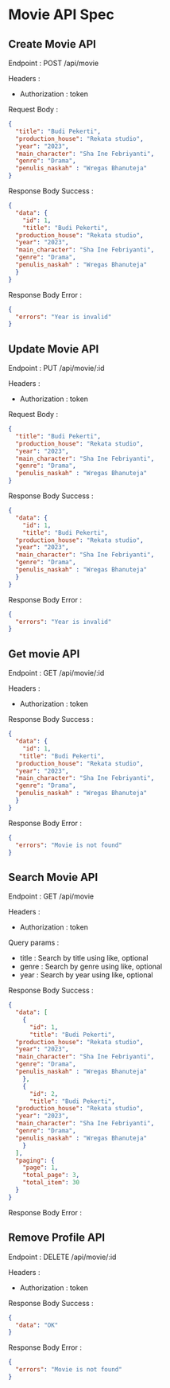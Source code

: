 
# Movie API Spec

## Create Movie API

Endpoint : POST /api/movie

Headers :

- Authorization : token

Request Body :

```json
{
  "title": "Budi Pekerti",
  "production_house": "Rekata studio",
  "year": "2023",
  "main_character": "Sha Ine Febriyanti",
  "genre": "Drama",
  "penulis_naskah" : "Wregas Bhanuteja"
}
```

Response Body Success :

```json
{
  "data": {
    "id": 1,
    "title": "Budi Pekerti",
  "production_house": "Rekata studio",
  "year": "2023",
  "main_character": "Sha Ine Febriyanti",
  "genre": "Drama",
  "penulis_naskah" : "Wregas Bhanuteja"
  }
}
```

Response Body Error :

```json
{
  "errors": "Year is invalid"
}
```

## Update Movie API

Endpoint : PUT /api/movie/:id

Headers :

- Authorization : token

Request Body :

```json
{
  "title": "Budi Pekerti",
  "production_house": "Rekata studio",
  "year": "2023",
  "main_character": "Sha Ine Febriyanti",
  "genre": "Drama",
  "penulis_naskah" : "Wregas Bhanuteja"
}
```

Response Body Success :

```json
{
  "data": {
    "id": 1,
    "title": "Budi Pekerti",
  "production_house": "Rekata studio",
  "year": "2023",
  "main_character": "Sha Ine Febriyanti",
  "genre": "Drama",
  "penulis_naskah" : "Wregas Bhanuteja"
  }
}
```

Response Body Error :

```json
{
  "errors": "Year is invalid"
}
```

## Get movie API

Endpoint : GET /api/movie/:id

Headers :

- Authorization : token

Response Body Success :

```json
{
  "data": {
    "id": 1,
   "title": "Budi Pekerti",
  "production_house": "Rekata studio",
  "year": "2023",
  "main_character": "Sha Ine Febriyanti",
  "genre": "Drama",
  "penulis_naskah" : "Wregas Bhanuteja"
  }
}
```

Response Body Error :

```json
{
  "errors": "Movie is not found"
}
```

## Search Movie API

Endpoint : GET /api/movie

Headers :

- Authorization : token

Query params :

- title : Search by title using like, optional
- genre : Search by genre using like, optional
- year : Search by year using like, optional


Response Body Success :

```json
{
  "data": [
    {
      "id": 1,
      "title": "Budi Pekerti",
  "production_house": "Rekata studio",
  "year": "2023",
  "main_character": "Sha Ine Febriyanti",
  "genre": "Drama",
  "penulis_naskah" : "Wregas Bhanuteja"
    },
    {
      "id": 2,
      "title": "Budi Pekerti",
  "production_house": "Rekata studio",
  "year": "2023",
  "main_character": "Sha Ine Febriyanti",
  "genre": "Drama",
  "penulis_naskah" : "Wregas Bhanuteja"
    }
  ],
  "paging": {
    "page": 1,
    "total_page": 3,
    "total_item": 30
  }
}
```

Response Body Error :

## Remove Profile API

Endpoint : DELETE /api/movie/:id

Headers :

- Authorization : token

Response Body Success :

```json
{
  "data": "OK"
}
```

Response Body Error :

```json
{
  "errors": "Movie is not found"
}
```
